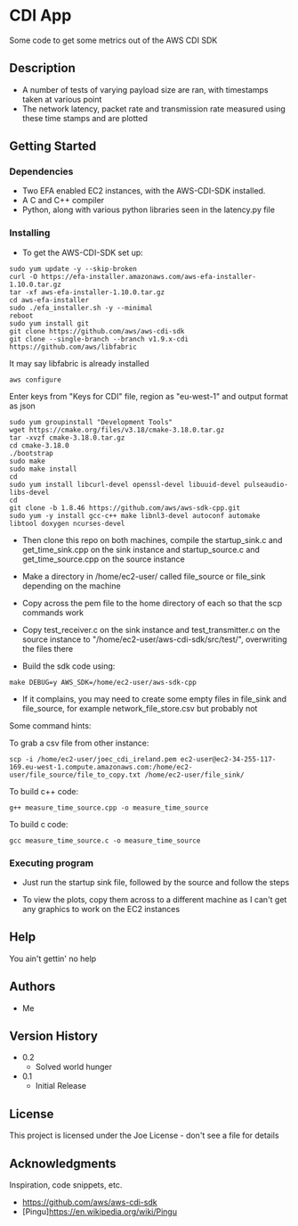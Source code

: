 # CDI App

Some code to get some metrics out of the AWS CDI SDK

## Description

* A number of tests of varying payload size are ran, with timestamps taken at various point 
* The network latency, packet rate and transmission rate measured using these time stamps and are plotted


## Getting Started

### Dependencies

* Two EFA enabled EC2 instances, with the AWS-CDI-SDK installed.
* A C and C++ compiler
* Python, along with various python libraries seen in the latency.py file


### Installing

* To get the AWS-CDI-SDK set up:
```
sudo yum update -y --skip-broken
curl -O https://efa-installer.amazonaws.com/aws-efa-installer-1.10.0.tar.gz
tar -xf aws-efa-installer-1.10.0.tar.gz
cd aws-efa-installer
sudo ./efa_installer.sh -y --minimal
reboot
sudo yum install git
git clone https://github.com/aws/aws-cdi-sdk
git clone --single-branch --branch v1.9.x-cdi https://github.com/aws/libfabric
```
It may say libfabric is already installed
```
aws configure
```
Enter keys from "Keys for CDI" file, region as "eu-west-1" and output format as json
```
sudo yum groupinstall "Development Tools"
wget https://cmake.org/files/v3.18/cmake-3.18.0.tar.gz
tar -xvzf cmake-3.18.0.tar.gz
cd cmake-3.18.0
./bootstrap
sudo make
sudo make install
cd
sudo yum install libcurl-devel openssl-devel libuuid-devel pulseaudio-libs-devel
cd
git clone -b 1.8.46 https://github.com/aws/aws-sdk-cpp.git
sudo yum -y install gcc-c++ make libnl3-devel autoconf automake libtool doxygen ncurses-devel
```

* Then clone this repo on both machines, compile the startup_sink.c and get_time_sink.cpp on the sink instance and startup_source.c and get_time_source.cpp on the source instance

* Make a directory in /home/ec2-user/ called file_source or file_sink depending on the machine

* Copy across the pem file to the home directory of each so that the scp commands work

* Copy test_receiver.c on the sink instance and test_transmitter.c on the source instance to "/home/ec2-user/aws-cdi-sdk/src/test/", overwriting the files there

* Build the sdk code using:
```
make DEBUG=y AWS_SDK=/home/ec2-user/aws-sdk-cpp
```

* If it complains, you may need to create some empty files in file_sink and file_source, for example network_file_store.csv but probably not

Some command hints:

To grab a csv file from other instance:
```
scp -i /home/ec2-user/joec_cdi_ireland.pem ec2-user@ec2-34-255-117-169.eu-west-1.compute.amazonaws.com:/home/ec2-user/file_source/file_to_copy.txt /home/ec2-user/file_sink/
```
To build c++ code:
```
g++ measure_time_source.cpp -o measure_time_source
```
To build c code:
```
gcc measure_time_source.c -o measure_time_source
```

### Executing program

* Just run the startup sink file, followed by the source and follow the steps

* To view the plots, copy them across to a different machine as I can't get any graphics to work on the EC2 instances

## Help

You ain't gettin' no help

## Authors

* Me

## Version History

* 0.2
    * Solved world hunger
* 0.1
    * Initial Release

## License

This project is licensed under the Joe License - don't see a file for details

## Acknowledgments

Inspiration, code snippets, etc.
* https://github.com/aws/aws-cdi-sdk
* [Pingu]https://en.wikipedia.org/wiki/Pingu
